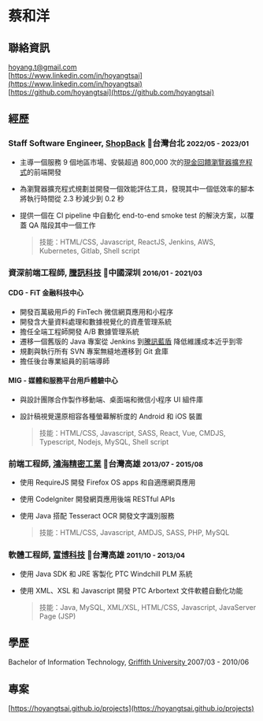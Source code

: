 # 蔡和洋

## 聯絡資訊

<i class="fas fa-envelope-square fa-lg"></i> [hoyang.t@gmail.com](mailto:hoyang.t@gmail.com)<br/>
<i class="fab fa-linkedin fa-lg"></i> [https://www.linkedin.com/in/hoyangtsai](https://www.linkedin.com/in/hoyangtsai)<br/>
<i class="fab fa-github-square fa-lg"></i> [https://github.com/hoyangtsai](https://github.com/hoyangtsai)<br/>

## 經歷

### Staff Software Engineer, <a href="https://corporate.shopback.com" target="_blank">ShopBack</a> 📍台灣台北 <small><time class="term">2022/05 - 2023/01</time></small>

- 主導一個服務 9 個地區市場、安裝超過 800,000 次的[現金回饋瀏覽器擴充程式](https://chrome.google.com/webstore/detail/shopback-button-cashback/djjjmdgomejlopjnccoejdhgjmiappap)的前端開發
- 為瀏覽器擴充程式規劃並開發一個效能評估工具，發現其中一個低效率的腳本將執行時間從 2.3 秒減少到 0.2 秒
- 提供一個在 CI pipeline 中自動化 end-to-end smoke test 的解決方案，以覆蓋 QA 階段其中一個工作

  >技能：HTML/CSS, Javascript, ReactJS, Jenkins, AWS, Kubernetes, Gitlab, Shell script

### 資深前端工程師, <a href="https://www.tencent.com" target="_blank">騰訊科技</a> 📍中國深圳 <small><time class="term">2016/01 - 2021/03</time></small>

#### CDG - FiT 金融科技中心

- 開發百萬級用戶的 FinTech 微信網頁應用和小程序
- 開發含大量資料處理和數據視覺化的資產管理系統
- 擔任全端工程師開發 A/B 數據管理系統
- 遷移一個舊版的 Java 專案從 Jenkins 到[騰訊藍盾](https://github.com/Tencent/bk-ci) 降低維護成本近乎到零
- 規劃與執行所有 SVN 專案無縫地遷移到 Git 倉庫
- 擔任後台專業組員的前端導師

#### MIG - 媒體和服務平台用戶體驗中心

- 與設計團隊合作製作移動端、桌面端和微信小程序 UI 組件庫
- 設計稿視覺還原相容各種螢幕解析度的 Android 和 iOS 裝置

  >技能：HTML/CSS, Javascript, SASS, React, Vue, CMDJS, Typescript, Nodejs, MySQL, Shell script

### 前端工程師, <a href="https://www.foxconn.com" target="_blank">鴻海精密工業</a> 📍台灣高雄 <small><time class="term">2013/07 - 2015/08</time></small>

- 使用 RequireJS 開發 Firefox OS apps 和自適應網頁應用
- 使用 CodeIgniter 開發網頁應用後端 RESTful APIs
- 使用 Java 搭配 Tesseract OCR 開發文字識別服務

  >技能：HTML/CSS, Javascript, AMDJS, SASS, PHP, MySQL

### 軟體工程師, <a href="http://www.hismax.com.tw" target="_blank">富博科技</a> 📍台灣高雄 <small><time class="term">2011/10 - 2013/04</time></small>

- 使用 Java SDK 和 JRE 客製化 PTC Windchill PLM 系統
- 使用 XML、XSL 和 Javascript 開發 PTC Arbortext 文件軟體自動化功能

  >技能：Java, MySQL, XML/XSL, HTML/CSS, Javascript, JavaServer Page (JSP)

## 學歷

<i class="fas fa-graduation-cap fa-log"></i> Bachelor of Information Technology, <a href="https://www.griffith.edu.au" target="_blank">Griffith University </a> <time class="term">2007/03 - 2010/06</time>

## 專案

[https://hoyangtsai.github.io/projects](https://hoyangtsai.github.io/projects)
